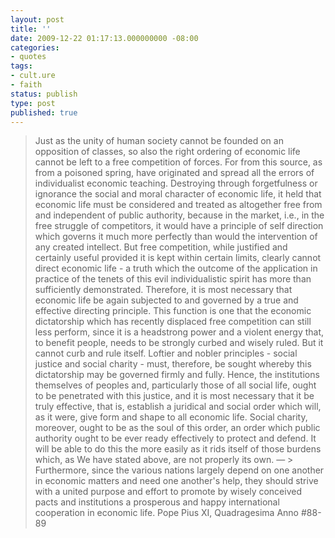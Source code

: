 ```yaml
---
layout: post
title: ''
date: 2009-12-22 01:17:13.000000000 -08:00
categories:
- quotes
tags:
- cult.ure
- faith
status: publish
type: post
published: true
---
```

> Just as the unity of human society cannot be founded on an opposition of classes, so also the right ordering of economic life cannot be left to a free competition of forces. For from this source, as from a poisoned spring, have originated and spread all the errors of individualist economic teaching. Destroying through forgetfulness or ignorance the social and moral character of economic life, it held that economic life must be considered and treated as altogether free from and independent of public authority, because in the market, i.e., in the free struggle of competitors, it would have a principle of self direction which governs it much more perfectly than would the intervention of any created intellect. But free competition, while justified and certainly useful provided it is kept within certain limits, clearly cannot direct economic life - a truth which the outcome of the application in practice of the tenets of this evil individualistic spirit has more than sufficiently demonstrated. Therefore, it is most necessary that economic life be again subjected to and governed by a true and effective directing principle. This function is one that the economic dictatorship which has recently displaced free competition can still less perform, since it is a headstrong power and a violent energy that, to benefit people, needs to be strongly curbed and wisely ruled. But it cannot curb and rule itself. Loftier and nobler principles - social justice and social charity - must, therefore, be sought whereby this dictatorship may be governed firmly and fully. Hence, the institutions themselves of peoples and, particularly those of all social life, ought to be penetrated with this justice, and it is most necessary that it be truly effective, that is, establish a juridical and social order which will, as it were, give form and shape to all economic life. Social charity, moreover, ought to be as the soul of this order, an order which public authority ought to be ever ready effectively to protect and defend. It will be able to do this the more easily as it rids itself of those burdens which, as We have stated above, are not properly its own.
&mdash; >
> Furthermore, since the various nations largely depend on one another in economic matters and need one another's help, they should strive with a united purpose and effort to promote by wisely conceived pacts and institutions a prosperous and happy international cooperation in economic life.
		Pope Pius XI, Quadragesima Anno #88-89
